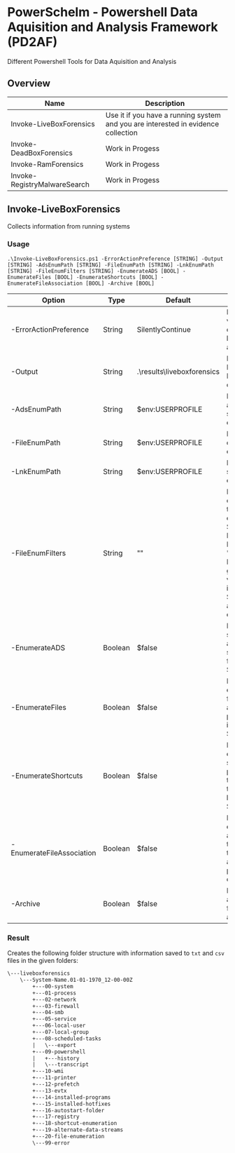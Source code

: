 # PowerSchelm - Powershell Data Aquisition and Analysis Framework (PD2AF)

Different Powershell Tools for Data Aquisition and Analysis

## Overview

| Name                         | Description                                                                       |
| ---------------------------- | --------------------------------------------------------------------------------- |
| Invoke-LiveBoxForensics      | Use it if you have a running system and you are interested in evidence collection |
| Invoke-DeadBoxForensics      | Work in Progess                                                                   |
| Invoke-RamForensics          | Work in Progess                                                                   |
| Invoke-RegistryMalwareSearch | Work in Progess                                                                   |

## Invoke-LiveBoxForensics

Collects information from running systems

### Usage

`.\Invoke-LiveBoxForensics.ps1 -ErrorActionPreference [STRING] -Output [STRING] -AdsEnumPath [STRING] -FileEnumPath [STRING] -LnkEnumPath [STRING] -FileEnumFilters [STRING] -EnumerateADS [BOOL] -EnumerateFiles [BOOL] -EnumerateShortcuts [BOOL] -EnumerateFileAssociation [BOOL] -Archive [BOOL]`

| Option                    | Type    | Default                    | Description                                                                                                                                                                                                    |
| ------------------------- | ------- | -------------------------- | -------------------------------------------------------------------------------------------------------------------------------------------------------------------------------------------------------------- |
| -ErrorActionPreference    | String  | SilentlyContinue           | Powershell variable to defined what happens, when an error occur.                                                                                                                                              |
| -Output                   | String  | .\results\liveboxforensics | Path to write Live Box Forensics output                                                                                                                                                                        |
| -AdsEnumPath              | String  | $env:USERPROFILE           | Path for alternate data stream enumeration                                                                                                                                                                     |
| -FileEnumPath             | String  | $env:USERPROFILE           | Path for directory / file enumeration                                                                                                                                                                          |
| -LnkEnumPath              | String  | $env:USERPROFILE           | Path for shortcut enumeration                                                                                                                                                                                  |
| -FileEnumFilters          | String  | ""                         | Enumerates only files with the given file extension in $FileEnumPath. Example: -FileEnumFilters "pdf,docx,png". If no filters are given (default value), all files in $FileEnumPath are going to be enumerated |
| -EnumerateADS             | Boolean | $false                     | If true, searches for alternate data streams in all files located in $AdsEnumPath                                                                                                                              |
| -EnumerateFiles           | Boolean | $false                     | If true, enumerates all files to provide a list of file paths located in $FileEnumPath                                                                                                                         |
| -EnumerateShortcuts       | Boolean | $false                     | If true, enumerates all shortcuts to provide a list of the shortcut`s target property located in $LnkEnumPath                                                                                                  |
| -EnumerateFileAssociation | Boolean | $false                     | If true, enumerate file association in the registry and their associated programm to open it                                                                                                                   |
| -Archive                  | Boolean | $false                     | If true, an archive of the files is created and hashed                                                                                                                                                         |

### Result

Creates the following folder structure with information saved to `txt` and `csv` files in the given folders:

```txt
\---liveboxforensics
    \---System-Name.01-01-1970_12-00-00Z
        +---00-system
        +---01-process
        +---02-network
        +---03-firewall
        +---04-smb
        +---05-service
        +---06-local-user
        +---07-local-group
        +---08-scheduled-tasks
        |   \---export
        +---09-powershell
        |   +---history
        |   \---transcript
        +---10-wmi
        +---11-printer
        +---12-prefetch
        +---13-evtx
        +---14-installed-programs
        +---15-installed-hotfixes
        +---16-autostart-folder
        +---17-registry
        +---18-shortcut-enumeration
        +---19-alternate-data-streams
        +---20-file-enumeration
        \---99-error
```
